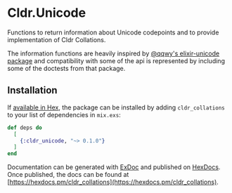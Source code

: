 # Cldr.Unicode

Functions to return information about Unicode codepoints and to provide implementation of Cldr Collations.

The information functions are heavily inspired by [@qqwy's elixir-unicode package](https://github.com/Qqwy/elixir-unicode) and compatibility with some of the api is represented by including some of the doctests from that package.

## Installation

If [available in Hex](https://hex.pm/docs/publish), the package can be installed
by adding `cldr_collations` to your list of dependencies in `mix.exs`:

```elixir
def deps do
  [
    {:cldr_unicode, "~> 0.1.0"}
  ]
end
```

Documentation can be generated with [ExDoc](https://github.com/elixir-lang/ex_doc)
and published on [HexDocs](https://hexdocs.pm). Once published, the docs can
be found at [https://hexdocs.pm/cldr_collations](https://hexdocs.pm/cldr_collations).

